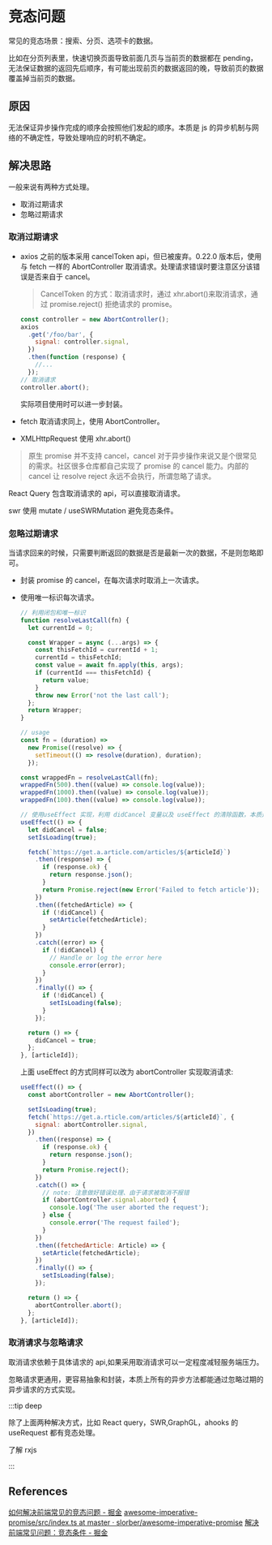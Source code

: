 # 竞态问题

常见的竞态场景：搜索、分页、选项卡的数据。

比如在分页列表里，快速切换页面导致前面几页与当前页的数据都在 pending，无法保证数据的返回先后顺序，有可能出现前页的数据返回的晚，导致前页的数据覆盖掉当前页的数据。

## 原因

无法保证异步操作完成的顺序会按照他们发起的顺序。本质是 js 的异步机制与网络的不确定性，导致处理响应的时机不确定。

## 解决思路

一般来说有两种方式处理。

- 取消过期请求
- 忽略过期请求

### 取消过期请求

- axios
  之前的版本采用 cancelToken api，但已被废弃。0.22.0 版本后，使用与 fetch 一样的 AbortController 取消请求。处理请求错误时要注意区分该错误是否来自于 cancel。

  > CancelToken 的方式：取消请求时，通过 xhr.abort()来取消请求，通过 promise.reject() 拒绝请求的 promise。

  ```js
  const controller = new AbortController();
  axios
    .get('/foo/bar', {
      signal: controller.signal,
    })
    .then(function (response) {
      //...
    });
  // 取消请求
  controller.abort();
  ```

  实际项目使用时可以进一步封装。

- fetch
  取消请求同上，使用 AbortController。

- XMLHttpRequest
  使用 xhr.abort()

> 原生 promise 并不支持 cancel，cancel 对于异步操作来说又是个很常见的需求。社区很多仓库都自己实现了 promise 的 cancel 能力。内部的 cancel 让 resolve reject 永远不会执行，所谓忽略了请求。

React Query 包含取消请求的 api，可以直接取消请求。

swr 使用 mutate / useSWRMutation 避免竞态条件。

### 忽略过期请求

当请求回来的时候，只需要判断返回的数据是否是最新一次的数据，不是则忽略即可。

- 封装 promise 的 cancel，在每次请求时取消上一次请求。

- 使用唯一标识每次请求。

  ```js
  // 利用闭包和唯一标识
  function resolveLastCall(fn) {
    let currentId = 0;

    const Wrapper = async (...args) => {
      const thisFetchId = currentId + 1;
      currentId = thisFetchId;
      const value = await fn.apply(this, args);
      if (currentId === thisFetchId) {
        return value;
      }
      throw new Error('not the last call');
    };
    return Wrapper;
  }

  // usage
  const fn = (duration) =>
    new Promise((resolve) => {
      setTimeout(() => resolve(duration), duration);
    });

  const wrappedFn = resolveLastCall(fn);
  wrappedFn(500).then((value) => console.log(value));
  wrappedFn(1000).then((value) => console.log(value));
  wrappedFn(100).then((value) => console.log(value));
  ```

  ```js
  // 使用useEffect 实现，利用 didCancel 变量以及 useEffect 的清除函数，本质是发起新请求后将之前请求的标志位置为false。
  useEffect(() => {
    let didCancel = false;
    setIsLoading(true);

    fetch(`https://get.a.article.com/articles/${articleId}`)
      .then((response) => {
        if (response.ok) {
          return response.json();
        }
        return Promise.reject(new Error('Failed to fetch article'));
      })
      .then((fetchedArticle) => {
        if (!didCancel) {
          setArticle(fetchedArticle);
        }
      })
      .catch((error) => {
        if (!didCancel) {
          // Handle or log the error here
          console.error(error);
        }
      })
      .finally(() => {
        if (!didCancel) {
          setIsLoading(false);
        }
      });

    return () => {
      didCancel = true;
    };
  }, [articleId]);
  ```

  上面 useEffect 的方式同样可以改为 abortController 实现取消请求:

  ```js
  useEffect(() => {
    const abortController = new AbortController();

    setIsLoading(true);
    fetch(`https://get.a.rticle.com/articles/${articleId}`, {
      signal: abortController.signal,
    })
      .then((response) => {
        if (response.ok) {
          return response.json();
        }
        return Promise.reject();
      })
      .catch(() => {
        // note: 注意做好错误处理、由于请求被取消不报错
        if (abortController.signal.aborted) {
          console.log('The user aborted the request');
        } else {
          console.error('The request failed');
        }
      })
      .then((fetchedArticle: Article) => {
        setArticle(fetchedArticle);
      })
      .finally(() => {
        setIsLoading(false);
      });

    return () => {
      abortController.abort();
    };
  }, [articleId]);
  ```

### 取消请求与忽略请求

取消请求依赖于具体请求的 api,如果采用取消请求可以一定程度减轻服务端压力。

忽略请求更通用，更容易抽象和封装，本质上所有的异步方法都能通过忽略过期的异步请求的方式实现。

:::tip deep

除了上面两种解决方式，比如 React query，SWR,GraphGL，ahooks 的 useRequest 都有竞态处理。

了解 rxjs

:::

## References

[如何解决前端常见的竞态问题 - 掘金](https://juejin.cn/post/7128205011019890695?searchId=2023080917253797875C308C998069E70D#comment)
[awesome-imperative-promise/src/index.ts at master · slorber/awesome-imperative-promise](https://github.com/slorber/awesome-imperative-promise/blob/master/src/index.ts)
[解决前端常见问题：竞态条件 - 掘金](https://juejin.cn/post/7098287689618685966?searchId=202308111708527F6158743AF6EB075B5C#heading-1)
